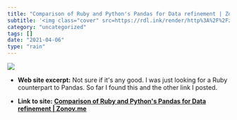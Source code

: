 ```yaml
---
title: "Comparison of Ruby and Python's Pandas for Data refinement | Zonov.me"
subtitle: '<img class="cover" src=https://rdl.ink/render/http%3A%2F%2Fzonov.me%2Fcomparison-of-ruby-and-pythons...'
category: "uncategorized"
tags: []
date: "2021-04-06"
type: "rain"
---
```

<img class="cover" src=https://rdl.ink/render/http%3A%2F%2Fzonov.me%2Fcomparison-of-ruby-and-pythons-pandas-for-data-refinement>



* **Web site excerpt:** Not sure if it's any good. I was just looking for a Ruby counterpart to Pandas. So far I found this and the other link I posted.

* **Link to site:** **[Comparison of Ruby and Python's Pandas for Data refinement | Zonov.me](http://zonov.me/comparison-of-ruby-and-pythons-pandas-for-data-refinement)**